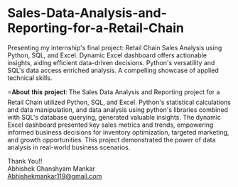 # Sales-Data-Analysis-and-Reporting-for-a-Retail-Chain
Presenting my internship's final project: Retail Chain Sales Analysis using Python, SQL, and Excel. Dynamic Excel dashboard offers actionable insights, aiding efficient data-driven decisions. Python's versatility and SQL's data access enriched analysis. A compelling showcase of applied technical skills.

⭐𝐀𝐛𝐨𝐮𝐭 𝐭𝐡𝐢𝐬 𝐩𝐫𝐨𝐣𝐞𝐜𝐭:
The Sales Data Analysis and Reporting project for a Retail Chain utilized Python, SQL, and Excel. Python's statistical calculations and data manipulation, and data analysis using python's libraries combined with SQL's database querying, generated valuable insights. The dynamic Excel dashboard presented key sales metrics and trends, empowering informed business decisions for inventory optimization, targeted marketing, and growth opportunities. This project demonstrated the power of data analysis in real-world business scenarios.

Thank You!!                                                                                                                                  
Abhishek Ghanshyam Mankar                                                                                                                    
Abhishekmankar119@gmail.com





